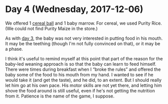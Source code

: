# Day 4 (Wednesday, 2017-12-06)

We offered 1 [cereal ball](../food/cereal-balls.md) and 1 baby marrow. For
cereal, we used Purity Rice. (We could not find Purity Maize in the store.)

As with [day 3](./003.md), the baby was not very interested in putting food in
his mouth. It may be the teething (though I'm not fully convinced on that), or
it may be a phase.

I think it's useful to remind myself at this point that part of the reason for
the baby-led weaning approach is so that the baby can learn to feed himself.
There were times during breakfast when I “broke the rules” and offered the baby
some of the food to his mouth from my hand. I wanted to see if he would take it
(and get the taste), and he did, to an extent. But I should really let him go at
his own pace. His motor skills are not yet there, and letting him shove the food
around is still useful, even if he's not getting the nutrition from it. Patience
is the name of the game, I suppose.
